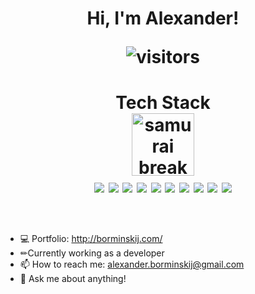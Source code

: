 <h1 align="center">
Hi, I'm Alexander!
    
<p align="center">
    <img align="center" alt="visitors" src="https://gpvc.arturio.dev/brorminskij" />
</p>


<h1 align="center">
  Tech Stack
<div align="center">
<img align="center" height="100" src="https://svgsilh.com/svg_v2/150859.svg" alt="samurai break line" />
  </div>
<div align="center">
<img src="https://img.shields.io/badge/-HTML5-black?style=flat-square&logo=html5"/>
<img src="https://img.shields.io/badge/-CSS3-black?style=flat-square&logo=css3&logoColor=blue"/>
<img src="https://img.shields.io/badge/-JavaScript-black?style=flat-square&logo=javascript"/>
<img src="https://img.shields.io/badge/-TypeScript-black?style=flat-square&logo=typescript"/>
<img src="https://img.shields.io/badge/-React/ReactNative-black?style=flat-square&logo=react"/>
<img src="https://img.shields.io/badge/-Nodejs-black?style=flat-square&logo=Node.js"/>
<img src="https://img.shields.io/badge/-MongoDB-black?style=flat-square&logo=mongodb"/>
<img src="https://img.shields.io/badge/-Git-black?style=flat-square&logo=git"/>
<img src="https://img.shields.io/badge/-GitHub-black?style=flat-square&logo=github"/>
<img src="https://img.shields.io/badge/-VSCode-black?style=flat-square&logo=visualstudiocode&logoColor=blue"/>
 </div>

<br>

   ###
  - 💻 Portfolio: http://borminskij.com/
  - ✏Currently working as a developer
  - 📫 How to reach me: alexander.borminskij@gmail.com
  - 💬 Ask me about anything!
